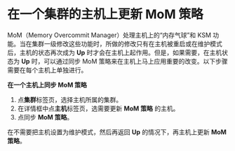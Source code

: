 # 在一个集群的主机上更新 MoM 策略

MoM（Memory Overcommit Manager）处理主机上的“内存气球”和 KSM 功能。当在集群一级修改这些功能时，所做的修改只有在主机被重启或在维护模式后，主机的状态再次成为 **Up** 时才会在主机上起作用。但是，如果需要，在主机状态为 **Up** 时，可以通过同步 MoM 策略来在主机上马上应用重要的改变。以下步骤需要在每个主机上单独进行。 

**在一个主机上同步 MoM 策略**

1. 点**集群**标签页，选择主机所属的集群。
2. 在详情框中点**主机**标签页，选需要更新 **MoM 策略** 的主机。
3. 点同步 **MoM 策略**。

在不需要把主机设置为维护模式，然后再返回 **Up** 的情况下，再主机上更新 **MoM 策略**。
